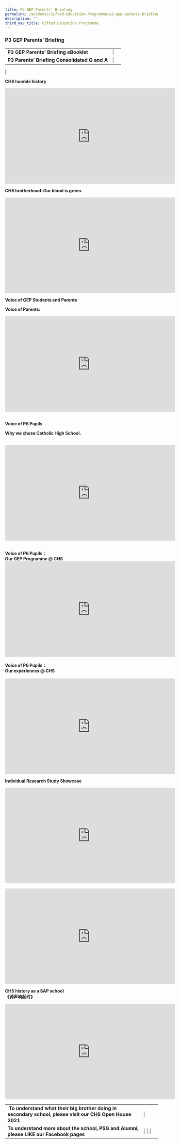 ```yaml
---
title: P3 GEP Parents' Briefing
permalink: /academic/Gifted-Education-Programme/p3-gep-parents-briefing/
description: ""
third_nav_title: Gifted Education Programme
---
```

### P3 GEP Parents’ Briefing

|  	|  	|
|---	|---	|
|  **P3 GEP Parents’ Briefing eBooklet**	| <a href="https://drive.google.com/file/d/1WM1gKCpbAWkO8bk0spHVA8-R-UNgdoyp/view"><img style="width:45%" src="/images/gep13.png"></a> 	|
|  **P3 Parents’ Briefing Consolidated Q and A**	|  <a href="https://tinyurl.com/u8pn4xjf"><img style="width:25%" src="/images/gep14.png"></a>	|
| 

**CHS humble history**

<iframe width="560" height="315" src="https://www.youtube.com/embed/M9iTnspwy3g" title="YouTube video player" frameborder="0" allow="accelerometer; autoplay; clipboard-write; encrypted-media; gyroscope; picture-in-picture" allowfullscreen></iframe> 	

**CHS brotherhood-Our blood is green.**	

<iframe width="560" height="315" src="https://www.youtube.com/embed/vSdCkrXixZo" title="YouTube video player" frameborder="0" allow="accelerometer; autoplay; clipboard-write; encrypted-media; gyroscope; picture-in-picture" allowfullscreen></iframe> 	

**Voice of GEP Students and Parents** 	

**Voice of Parents:** <br> 

<iframe width="560" height="315" src="https://www.youtube.com/embed/yTgMq5CkPkc" title="YouTube video player" frameborder="0" allow="accelerometer; autoplay; clipboard-write; encrypted-media; gyroscope; picture-in-picture" allowfullscreen></iframe> <br><br>

**Voice of P6 Pupils** <br>

**Why we chose Catholic High School.** <br><br> 

<iframe width="560" height="315" src="https://www.youtube.com/embed/Z3VUxSbTbpI" title="YouTube video player" frameborder="0" allow="accelerometer; autoplay; clipboard-write; encrypted-media; gyroscope; picture-in-picture" allowfullscreen></iframe> <br><br>

**Voice of P6 Pupils：<br> Our GEP Programme @ CHS** <br> <iframe width="560" height="315" src="https://www.youtube.com/embed/RXclJ9iFYyY" title="YouTube video player" frameborder="0" allow="accelerometer; autoplay; clipboard-write; encrypted-media; gyroscope; picture-in-picture" allowfullscreen></iframe> <br><br> **Voice of P6 Pupils：<br> Our experiences @ CHS** <br><br> <iframe width="560" height="315" src="https://www.youtube.com/embed/sJ08_OYfzHY" title="YouTube video player" frameborder="0" allow="accelerometer; autoplay; clipboard-write; encrypted-media; gyroscope; picture-in-picture" allowfullscreen></iframe>	

**Individual Research Study Showcase** 	

<iframe width="560" height="315" src="https://www.youtube.com/embed/hP2s5y5YZkY" title="YouTube video player" frameborder="0" allow="accelerometer; autoplay; clipboard-write; encrypted-media; gyroscope; picture-in-picture" allowfullscreen></iframe> <br><br> <iframe width="560" height="315" src="https://www.youtube.com/embed/rCtMoUbMKNY" title="YouTube video player" frameborder="0" allow="accelerometer; autoplay; clipboard-write; encrypted-media; gyroscope; picture-in-picture" allowfullscreen></iframe>	

**CHS history as a SAP school** <br>**《钟声响起时》** 	

<iframe width="560" height="315" src="https://www.youtube.com/embed/NmvUNAE0eMo" title="YouTube video player" frameborder="0" allow="accelerometer; autoplay; clipboard-write; encrypted-media; gyroscope; picture-in-picture" allowfullscreen></iframe> 	

|  	|  	|
|---	|---	|
| **To understand what their big brother doing in secondary school, please visit our CHS Open House 2021**  	| <a href="https://staging.d26k7rl81eo6rb.amplifyapp.com/prospective-students/open-house/"><img style="width:25%" src="/images/gep15.png"></a> 	|
| **To understand more about the school, PSG and Alumni, please LIKE our Facebook pages** 	| <a href="https://www.facebook.com/chs.gongjiao/"><img style="width:25%" src="/images/gep16.png"></a><a href="https://www.facebook.com/psg.chs/"><img style="width:25%" src="/images/gep17.png"></a><a href="https://www.facebook.com/catholichighalumni/"><img style="width:25%" src="/images/gep18.png"></a> 	|